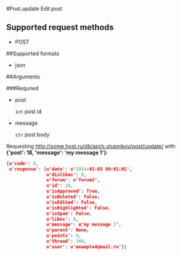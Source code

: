 #Post.update
Edit post

## Supported request methods 
* POST

##Supported formats
* json

##Arguments


###Requried
* post

   ```int``` post id
* message

   ```str``` post body


Requesting http://some.host.ru/db/api/s.stupnikov/post/update/ with **{'post': 18, 'message': 'my message 1'}**:
```json
{u'code': 0,
 u'response': {u'date': u'2014-01-03 00:01:01',
               u'dislikes': 0,
               u'forum': u'forum2',
               u'id': 18,
               u'isApproved': True,
               u'isDeleted': False,
               u'isEdited': False,
               u'isHighlighted': False,
               u'isSpam': False,
               u'likes': 0,
               u'message': u'my message 1',
               u'parent': None,
               u'points': 0,
               u'thread': 348,
               u'user': u'example4@mail.ru'}}
```

